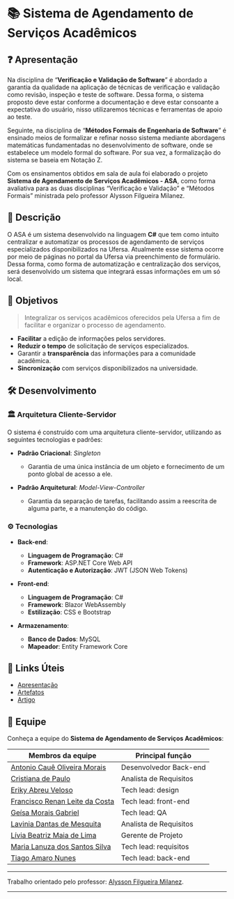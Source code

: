 # 📚 **Sistema de Agendamento de Serviços Acadêmicos**

## ❓ Apresentação 

Na disciplina de “**Verificação e Validação de Software**” é abordado a garantia da qualidade na aplicação de técnicas de verificação e validação como revisão, inspeção e teste de software. Dessa forma, o sistema proposto deve estar conforme a documentação e deve estar consoante a expectativa do usuário, nisso utilizaremos técnicas e ferramentas de apoio ao teste.

Seguinte, na disciplina de “**Métodos Formais de Engenharia de Software**” é ensinado meios de formalizar e refinar nosso sistema mediante abordagens matemáticas fundamentadas no desenvolvimento de software, onde se estabelece um modelo formal do software. Por sua vez, a formalização do sistema se baseia em Notação Z.

Com os ensinamentos obtidos em sala de aula foi elaborado o projeto **Sistema de Agendamento de Serviços Acadêmicos - ASA**, como forma avaliativa para as duas disciplinas “Verificação e Validação” e “Métodos Formais” ministrada pelo professor Alysson Filgueira Milanez.

## 📖 Descrição

O ASA é um sistema desenvolvido na linguagem **C#** que tem como intuito centralizar e automatizar os processos de agendamento de serviços especializados disponibilizados na Ufersa. Atualmente esse sistema ocorre por meio de páginas no portal da Ufersa via preenchimento de formulário. Dessa forma, como forma de automatização e centralização dos serviços, será desenvolvido um sistema que integrará essas informações em um só local.

## 🎯 Objetivos
> Integralizar os serviços acadêmicos oferecidos pela Ufersa a fim de facilitar e organizar o processo de agendamento.

-   **Facilitar** a edição de informações pelos servidores.
-   **Reduzir o tempo** de solicitação de serviços especializados.
-   Garantir a **transparência** das informações para a comunidade acadêmica.
- **Sincronização** com serviços disponibilizados na universidade.

## 🛠️ Desenvolvimento

### 🏛️ Arquitetura Cliente-Servidor

O sistema é construído com uma arquitetura cliente-servidor, utilizando as seguintes tecnologias e padrões:

- **Padrão Criacional**: *Singleton*
  - Garantia de uma única instância de um objeto e fornecimento de um ponto global de acesso a ele.
 
- **Padrão Arquitetural**: *Model-View-Controller*
  - Garantia da separação de tarefas, facilitando assim a reescrita de alguma parte, e a manutenção do código.

### ⚙️ Tecnologias

- **Back-end**:
  - **Linguagem de Programação**: C#
  - **Framework**: ASP.NET Core Web API
  - **Autenticação e Autorização**: JWT (JSON Web Tokens)

- **Front-end**:
  - **Linguagem de Programação**: C#
  - **Framework**: Blazor WebAssembly
  - **Estilização**: CSS e Bootstrap

- **Armazenamento**:
  - **Banco de Dados**: MySQL
  - **Mapeador**: Entity Framework Core

## 🔗 Links Úteis

- [Apresentação](https://github.com/liviabeatrizml/sistema-de-agendamento-de-servicos-academicos/tree/main/Artefatos/Apresentação_V&V_Metodos.pdf)
- [Artefatos](https://github.com/liviabeatrizml/sistema-de-agendamento-de-servicos-academicos/tree/main/Artefatos)
- [Artigo](https://github.com/liviabeatrizml/sistema-de-agendamento-de-servicos-academicos/blob/main/Artefatos/Artigo_Projeto_ASA.pdf)

## 👥 Equipe

Conheça a equipe do **Sistema de Agendamento de Serviços Acadêmicos**:

| Membros da equipe | Principal função | 
|--------------------|------------------------------| 
| [Antonio Cauê Oliveira Morais](https://github.com/AntonioCaue) | Desenvolvedor Back-end | 
| [Cristiana de Paulo](https://github.com/cristiana0) | Analista de Requisitos | 
| [Eriky Abreu Veloso](https://github.com/ErikyAbreu) | Tech lead: design | 
| [Francisco Renan Leite da Costa](https://github.com/RenanCosta2) | Tech lead: front-end |
| [Geísa Morais Gabriel](https://github.com/Geisa-mg) | Tech lead: QA |
| [Lavinia Dantas de Mesquita](https://github.com/LilPuppet) | Analista de Requisitos |
| [Lívia Beatriz Maia de Lima](https://github.com/liviabeatrizml) | Gerente de Projeto |
| [Maria Lanuza dos Santos Silva](https://github.com/LanuzaSantos) | Tech lead: requisitos |
| [Tiago Amaro Nunes](https://github.com/TiagoDev23) | Tech lead: back-end |

---

Trabalho orientado pelo professor: [Alysson Filgueira Milanez](https://github.com/alyssonfm). 

---